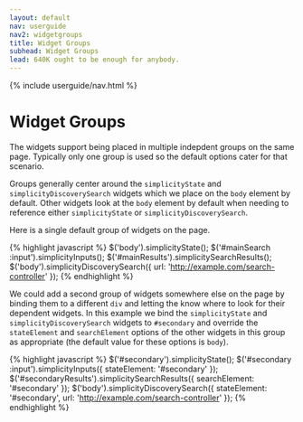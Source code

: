 ```yaml
---
layout: default
nav: userguide
nav2: widgetgroups
title: Widget Groups
subhead: Widget Groups
lead: 640K ought to be enough for anybody.
---
```


{% include userguide/nav.html %}

Widget Groups
=============

The widgets support being placed in multiple indepdent groups on the same page. Typically only one group is used so the default options cater for that scenario.

Groups generally center around the `simplicityState` and `simplicityDiscoverySearch` widgets which we place on the `body` element by default. Other widgets look at the `body` element by default when needing to reference either `simplicityState` or `simplicityDiscoverySearch`.

Here is a single default group of widgets on the page.

{% highlight javascript %}
$('body').simplicityState();
$('#mainSearch :input').simplicityInputs();
$('#mainResults').simplicitySearchResults();
$('body').simplicityDiscoverySearch({
  url: 'http://example.com/search-controller'
});
{% endhighlight %}

We could add a second group of widgets somewhere else on the page by binding them to a different `div` and letting the know where to look for their dependent widgets. In this example we bind the `simplicityState` and `simplicityDiscoverySearch` widgets to `#secondary` and override the `stateElement` and `searchElement` options of the other widgets in this group as appropriate (the default value for these options is `body`).

{% highlight javascript %}
$('#secondary').simplicityState();
$('#secondary :input').simplicityInputs({
    stateElement: '#secondary'
});
$('#secondaryResults').simplicitySearchResults({
    searchElement: '#secondary'
});
$('body').simplicityDiscoverySearch({
  stateElement: '#secondary',
  url: 'http://example.com/search-controller'
});
{% endhighlight %}
